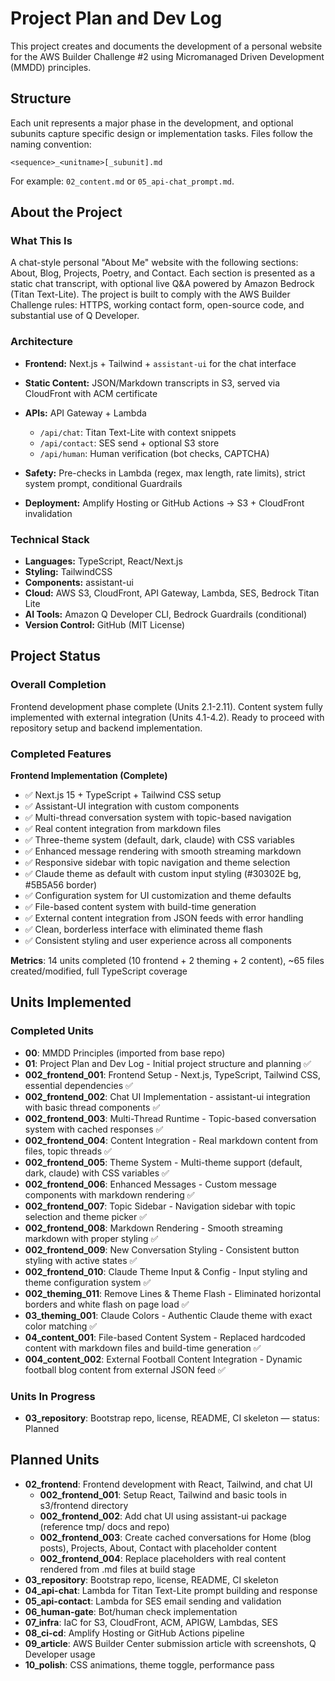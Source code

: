 # Project Plan and Dev Log

This project creates and documents the development of a personal website for the AWS Builder Challenge #2 using Micromanaged Driven Development (MMDD) principles.

## Structure

Each unit represents a major phase in the development, and optional subunits capture specific design or implementation tasks. Files follow the naming convention:

```
<sequence>_<unitname>[_subunit].md
```

For example: `02_content.md` or `05_api-chat_prompt.md`.

## About the Project

### What This Is

A chat-style personal "About Me" website with the following sections: About, Blog, Projects, Poetry, and Contact. Each section is presented as a static chat transcript, with optional live Q\&A powered by Amazon Bedrock (Titan Text-Lite). The project is built to comply with the AWS Builder Challenge rules: HTTPS, working contact form, open-source code, and substantial use of Q Developer.

### Architecture

* **Frontend:** Next.js + Tailwind + `assistant-ui` for the chat interface
* **Static Content:** JSON/Markdown transcripts in S3, served via CloudFront with ACM certificate
* **APIs:** API Gateway + Lambda

  * `/api/chat`: Titan Text-Lite with context snippets
  * `/api/contact`: SES send + optional S3 store
  * `/api/human`: Human verification (bot checks, CAPTCHA)
* **Safety:** Pre-checks in Lambda (regex, max length, rate limits), strict system prompt, conditional Guardrails
* **Deployment:** Amplify Hosting or GitHub Actions → S3 + CloudFront invalidation

### Technical Stack

* **Languages:** TypeScript, React/Next.js
* **Styling:** TailwindCSS
* **Components:** assistant-ui
* **Cloud:** AWS S3, CloudFront, API Gateway, Lambda, SES, Bedrock Titan Lite
* **AI Tools:** Amazon Q Developer CLI, Bedrock Guardrails (conditional)
* **Version Control:** GitHub (MIT License)

## Project Status

### Overall Completion

Frontend development phase complete (Units 2.1-2.11). Content system fully implemented with external integration (Units 4.1-4.2). Ready to proceed with repository setup and backend implementation.

### Completed Features

**Frontend Implementation (Complete)**
- ✅ Next.js 15 + TypeScript + Tailwind CSS setup
- ✅ Assistant-UI integration with custom components
- ✅ Multi-thread conversation system with topic-based navigation
- ✅ Real content integration from markdown files
- ✅ Three-theme system (default, dark, claude) with CSS variables
- ✅ Enhanced message rendering with smooth streaming markdown
- ✅ Responsive sidebar with topic navigation and theme selection
- ✅ Claude theme as default with custom input styling (#30302E bg, #5B5A56 border)
- ✅ Configuration system for UI customization and theme defaults
- ✅ File-based content system with build-time generation
- ✅ External content integration from JSON feeds with error handling
- ✅ Clean, borderless interface with eliminated theme flash
- ✅ Consistent styling and user experience across all components

**Metrics**: 14 units completed (10 frontend + 2 theming + 2 content), ~65 files created/modified, full TypeScript coverage

## Units Implemented

### Completed Units

* **00**: MMDD Principles (imported from base repo)
* **01**: Project Plan and Dev Log - Initial project structure and planning ✅
* **002_frontend_001**: Frontend Setup - Next.js, TypeScript, Tailwind CSS, essential dependencies ✅
* **002_frontend_002**: Chat UI Implementation - assistant-ui integration with basic thread components ✅
* **002_frontend_003**: Multi-Thread Runtime - Topic-based conversation system with cached responses ✅
* **002_frontend_004**: Content Integration - Real markdown content from files, topic threads ✅
* **002_frontend_005**: Theme System - Multi-theme support (default, dark, claude) with CSS variables ✅
* **002_frontend_006**: Enhanced Messages - Custom message components with markdown rendering ✅
* **002_frontend_007**: Topic Sidebar - Navigation sidebar with topic selection and theme picker ✅
* **002_frontend_008**: Markdown Rendering - Smooth streaming markdown with proper styling ✅
* **002_frontend_009**: New Conversation Styling - Consistent button styling with active states ✅
* **002_frontend_010**: Claude Theme Input & Config - Input styling and theme configuration system ✅
* **002_theming_011**: Remove Lines & Theme Flash - Eliminated horizontal borders and white flash on page load ✅
* **03_theming_001**: Claude Colors - Authentic Claude theme with exact color matching ✅
* **04_content_001**: File-based Content System - Replaced hardcoded content with markdown files and build-time generation ✅
* **004_content_002**: External Football Content Integration - Dynamic football blog content from external JSON feed ✅

### Units In Progress

* **03\_repository**: Bootstrap repo, license, README, CI skeleton — status: Planned

## Planned Units

* **02\_frontend**: Frontend development with React, Tailwind, and chat UI
  * **002\_frontend\_001**: Setup React, Tailwind and basic tools in s3/frontend directory
  * **002\_frontend\_002**: Add chat UI using assistant-ui package (reference tmp/ docs and repo)
  * **002\_frontend\_003**: Create cached conversations for Home (blog posts), Projects, About, Contact with placeholder content
  * **002\_frontend\_004**: Replace placeholders with real content rendered from .md files at build stage
* **03\_repository**: Bootstrap repo, license, README, CI skeleton
* **04\_api-chat**: Lambda for Titan Text-Lite prompt building and response
* **05\_api-contact**: Lambda for SES email sending and validation
* **06\_human-gate**: Bot/human check implementation
* **07\_infra**: IaC for S3, CloudFront, ACM, APIGW, Lambdas, SES
* **08\_ci-cd**: Amplify Hosting or GitHub Actions pipeline
* **09\_article**: AWS Builder Center submission article with screenshots, Q Developer usage
* **10\_polish**: CSS animations, theme toggle, performance pass
